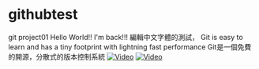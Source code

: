 # githubtest
 git project01
Hello World!! I'm back!!!
編輯中文字體的測試，
Git is easy to learn and has a tiny footprint with lightning fast performance
Git是一個免費的開源，分散式的版本控制系統
[![Video](https://img.youtube.com/vi/oWEupaS_WA4/0.jpg)](https://www.youtube.com/watch?v=oWEupaS_WA4)
[![Video](https://img.youtube.com/vi/5-5T--cvZfI/0.jpg)](https://www.youtube.com/watch?v=5-5T--cvZfI)
